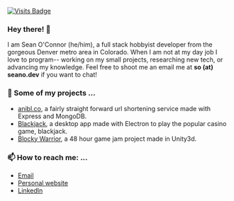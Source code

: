 [![Visits Badge](https://badges.pufler.dev/visits/seaneoo/seaneoo)](https://badges.pufler.dev)

### Hey there! 👋

I am Sean O'Connor (he/him), a full stack hobbyist developer from the gorgeous Denver metro area in Colorado. When I am not at my day job I love to program-- working on my small projects, researching new tech, or advancing my knowledge. Feel free to shoot me an email me at **so (at) seano.dev** if you want to chat!

### 🔭 Some of my projects ...
- [anibl.co](https://anibl.co/), a fairly straight forward url shortening service made with Express and MongoDB.
- [Blackjack](https://github.com/seaneoo/blackjack), a desktop app made with Electron to play the popular casino game, blackjack.
- [Blocky Warrior](https://seano.itch.io/blocky-warrior), a 48 hour game jam project made in Unity3d.

### 📫 How to reach me: ...
- [Email](mailto:so@seano.dev)
- [Personal website](https://www.seano.dev/)
- [LinkedIn](https://www.linkedin.com/in/seaneoo/)
